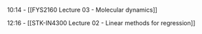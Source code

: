 10:14 - [[FYS2160 Lecture 03 - Molecular dynamics]]

12:16 - [[STK-IN4300 Lecture 02 - Linear methods for regression]]